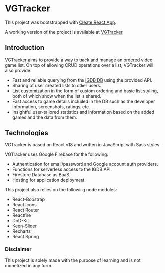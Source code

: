# VGTracker

This project was bootstrapped with [Create React App](https://github.com/facebook/create-react-app).

A working version of the project is available at [VGTracker](https://vgtracker.firebaseapp.com/)

## Introduction

VGTracker aims to provide a way to track and manage an ordered video game list. On top of allowing CRUD operations over a list, VGTracker will also provide:

- Fast and reliable querying from the [IGDB DB](https://www.igdb.com/) using the provided API.
- Sharing of user created lists to other users.
- List customization in the form of custom ordering and basic list styling, both of which show when the list is shared.
- Fast access to game details included in the DB such as the developer information, screenshots, ratings, etc.
- Insightful user-tailored statistics and information based on the added games and the data from them.

## Technologies

VGTracker is based on React v18 and written in JavaScript with Sass styles.

VGTracker uses Google Firebase for the following:

- Authentication for email/password and Google account auth providers.
- Functions for serverless access to the IGDB API.
- Firestore Database as BaaS.
- Hosting for application deployment.

This project also relies on the following node modules:

- React-Boostrap
- React Icons
- React Router
- Reactfire
- DnD-Kit
- Keen-Slider
- Recharts
- React Spring

### Disclaimer

This project is solely made with the purpose of learning and is not monetized in any form.

